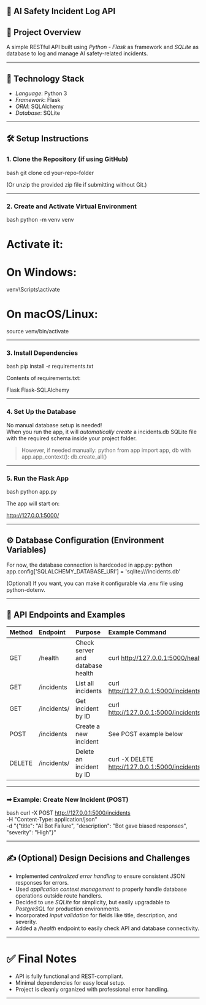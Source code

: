 ## 🚀 AI Safety Incident Log API

## 📆 Project Overview

A simple RESTful API built using *Python - Flask* as framework and *SQLite* as database to log and manage AI safety-related incidents.

---

## 💪 Technology Stack

- *Language*: Python 3
- *Framework*: Flask
- *ORM*: SQLAlchemy
- *Database*: SQLite

---

## 🛠 Setup Instructions

### 1. Clone the Repository (if using GitHub)

bash
git clone <your-repo-link>
cd your-repo-folder

(Or unzip the provided zip file if submitting without Git.)

---

### 2. Create and Activate Virtual Environment

bash
python -m venv venv
# Activate it:
# On Windows:
venv\Scripts\activate
# On macOS/Linux:
source venv/bin/activate


---

### 3. Install Dependencies

bash
pip install -r requirements.txt


Contents of requirements.txt:

Flask
Flask-SQLAlchemy


---

### 4. Set Up the Database

No manual database setup is needed!  
When you run the app, it will *automatically create* a incidents.db SQLite file with the required schema inside your project folder.

> However, if needed manually:
python
from app import app, db
with app.app_context():
    db.create_all()


---

### 5. Run the Flask App

bash
python app.py


The app will start on:

http://127.0.0.1:5000/


---

## ⚙ Database Configuration (Environment Variables)

For now, the database connection is hardcoded in app.py:
python
app.config['SQLALCHEMY_DATABASE_URI'] = 'sqlite:///incidents.db'


(Optional) If you want, you can make it configurable via .env file using python-dotenv.

---

## 📢 API Endpoints and Examples

| Method | Endpoint             | Purpose                   | Example Command |
|:-------|:---------------------|:---------------------------|:----------------|
| GET    | /health             | Check server and database health | curl http://127.0.0.1:5000/health |
| GET    | /incidents          | List all incidents         | curl http://127.0.0.1:5000/incidents |
| GET    | /incidents/<id>     | Get incident by ID         | curl http://127.0.0.1:5000/incidents/1 |
| POST   | /incidents          | Create a new incident      | See POST example below |
| DELETE | /incidents/<id>     | Delete an incident by ID   | curl -X DELETE http://127.0.0.1:5000/incidents/1 |

---

### ➡ Example: Create New Incident (POST)

bash
curl -X POST http://127.0.0.1:5000/incidents \
-H "Content-Type: application/json" \
-d "{\"title\": \"AI Bot Failure\", \"description\": \"Bot gave biased responses\", \"severity\": \"High\"}"


---

## ✍ (Optional) Design Decisions and Challenges

- Implemented *centralized error handling* to ensure consistent JSON responses for errors.
- Used *application context management* to properly handle database operations outside route handlers.
- Decided to use *SQLite* for simplicity, but easily upgradable to *PostgreSQL* for production environments.
- Incorporated *input validation* for fields like title, description, and severity.
- Added a */health* endpoint to easily check API and database connectivity.

---

# ✅ Final Notes

- API is fully functional and REST-compliant.
- Minimal dependencies for easy local setup.
- Project is cleanly organized with professional error handling.

---
